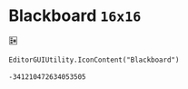 # Blackboard `16x16`
<img src="/img/Blackboard.png" width=16 height=16>

``` CSharp
EditorGUIUtility.IconContent("Blackboard")
```
```
-341210472634053505
```
